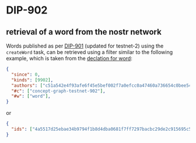 DIP-902
=====
retrieval of a word from the nostr network
-----

Words published as per [DIP-901](901.md) (updated for testnet-2) using the `createWord` task, can be retrieved using a filter similar to the following example, which is taken from the [declation for word](dips/conceptGraph/declarations/word.md):

```json
{
  "since": 0,
  "kinds": [9902],
  "authors": ["c51a542e4f93afe6f45e5bef002f7a0efcc0a47460a736654c0bee5402c482fa"],
  "#c": ["concept-graph-testnet-902"],
  "#w": ["word"],
}
```

or

```json
{
  "ids": ["4a5517d25ebae34b9794f1b8d4dba0681f7ff7297bacbc29de2c915695c53bfe"],
}
```
